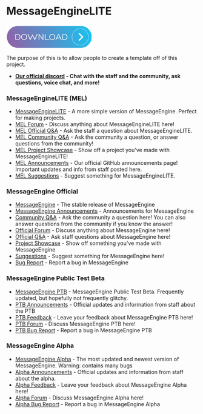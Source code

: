 # MessageEngineLITE

[<img src="https://raw.githubusercontent.com/afkvido/image-repository/ImageRepo/Modern%20Download%20Button.png" width="225"/>](https://afkvido-development.github.io/MessageEngineLITE)


The purpose of this is to allow people to create a template off of this project.  

* **[Our official discord](https://disboard.org/server/893975758677086238) - Chat with the staff and the community, ask questions, voice chat, and more!** 

### MessageEngineLITE (MEL)
  * [MessageEngineLITE](https://github.com/afkvido-development/MessageEngineLITE) - A more simple version of MessageEngine. Perfect for making projects.
  * [MEL Forum](https://github.com/afkvido-development/MessageEngineLITE/discussions/categories/forum) - Discuss anything about MessageEngineLITE here!
  * [MEL Official Q&A](https://github.com/afkvido-development/MessageEngineLITE/discussions/categories/official-q-a) - Ask the staff a question about MessageEngineLITE.
  * [MEL Community Q&A](https://github.com/afkvido-development/MessageEngineLITE/discussions/categories/community-q-a) - Ask the community a question, or answer questions from the community!
  * [MEL Project Showcase](https://github.com/afkvido-development/MessageEngineLITE/discussions/categories/project-showcase) - Show off a project you've made with MessageEngineLITE!
  * [MEL Announcements](https://github.com/afkvido-development/MessageEngineLITE/discussions/categories/announcements) - Our official GitHub announcements page! Important updates and info from staff posted here.
  * [MEL Suggestions](https://github.com/afkvido-development/MessageEngineLITE/discussions/categories/suggestions) - Suggest something for MessageEngineLITE.

### MessageEngine Official
  * [MessageEngine](https://github.com/afkvido-development/MessageEngine) - The stable release of MessageEngine
  * [MessageEngine Announcements](https://github.com/afkvido-development/MessageEngine/discussions/categories/announcements) - Announcements for MessageEngine
  * [Community Q&A](https://github.com/afkvido-development/MessageEngine/discussions/categories/community-q-a) - Ask the community a question here! You can also answer questions from the community if you know the answer!
  * [Official Forum](https://github.com/afkvido-development/MessageEngine/discussions/categories/forum) - Discuss anything about MessageEngine here!
  * [Official Q&A](https://github.com/afkvido-development/MessageEngine/discussions/categories/official-q-a) - Ask staff questions about MessageEngine here!
  * [Project Showcase](https://github.com/afkvido-development/MessageEngine/discussions/categories/project-showcase) - Show off something you've made with MessageEngine
  * [Suggestions](https://github.com/afkvido-development/MessageEngine/discussions/categories/suggestions) - Suggest something for MessageEngine here!
  * [Bug Report](https://github.com/afkvido-development/MessageEngine/issues/new/choose) - Report a bug in MessageEngine

### MessageEngine Public Test Beta
  * [MessageEngine PTB](https://github.com/afkvido-development/MessageEngine-PTB) - MessageEngine Public Test Beta. Frequently updated, but hopefully not frequently glitchy.
  * [PTB Announcements](https://github.com/afkvido-development/MessageEngine-PTB/discussions/categories/ptb-announcements) - Official updates and information from staff about the PTB
  * [PTB Feedback](https://github.com/afkvido-development/MessageEngine-PTB/discussions/categories/ptb-feedback) - Leave your feedback about MessageEngine PTB here!
  * [PTB Forum](https://github.com/afkvido-development/MessageEngine-PTB/discussions/categories/ptb-forum) - Discuss MessageEngine PTB here!
  * [PTB Bug Report](https://github.com/afkvido-development/MessageEngine-PTB/issues/new/choose) - Report a bug in MessageEngine PTB

### MessageEngine Alpha
* [MessageEngine Alpha](https://github.com/afkvido/MessageEngine-Alpha) - The most updated and newest version of MessageEngine. Warning: contains many bugs
* [Alpha Announcements](https://github.com/afkvido/MessageEngine-Alpha/discussions/categories/alpha-announcements) - Official updates and information from staff about the alpha.
* [Alpha Feedback](https://github.com/afkvido/MessageEngine-Alpha/discussions/categories/alpha-feedback) - Leave your feedback about MessageEngine Alpha here!
* [Alpha Forum](https://github.com/afkvido/MessageEngine-Alpha/discussions/categories/alpha-forum) - Discuss MessageEngine Alpha here!
* [Alpha Bug Report](https://github.com/afkvido/MessageEngine-Alpha/issues/new/choose) - Report a bug in MessageEngine Alpha
